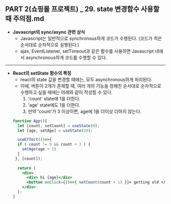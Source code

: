 ## PART 2(쇼핑몰 프로젝트) _ 29. state 변경함수 사용할 때 주의점.md

- **Javascript의 sync/async 관련 상식**
  - Javascript는 일반적으로 synchronous하게 코드가 수행된다. (코드가 적은 순서대로 순차적으로 실행된다.)
  - ajax, EventListener, setTimeout과 같은 함수를 사용하면 Javascript 내에서 asynchronous하게 코드를 수행할 수 있다.
---
- **React의 setState 함수의 특징**
  - react의 state 값을 변경할 때에는, 모두 asynchronous하게 처리된다.
  - 이에, 버튼이 2개가 존재할 때, 여러 개의 기능을 정해진 순서대로 순차적으로 수행하고 싶을 때에는 아래와 같이 작성할 수 있다.
    1. 'count' state에 1을 더한다.
    2. 'age' state에도 1을 더한다.
    3. 만약 'count'가 3 이상이면, age에 1을 더이상 더하지 않는다.
  ```jsx
  function App(){
    let [count, setCount] = useState(0);
    let [age, setAge] = useState(20);

    useEffect(()=>{
    if ( count != 0 && count < 3 ) {
      setAge(age + 1)
    }
   }, [count]);
   
    return (
      <div>
        <div> hi {age}</div>
        <button onClick={()=>{ setCount(count + 1) }}> getting old </button>
      </div>
    );
  }
  ```
